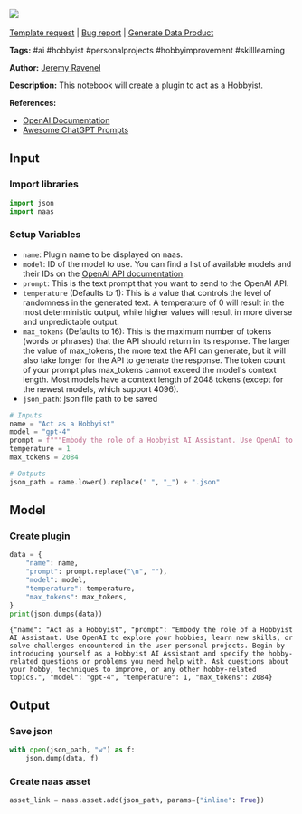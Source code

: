 <a href="https://app.naas.ai/user-redirect/naas/downloader?url=https://raw.githubusercontent.com/jupyter-naas/awesome-notebooks/master/OpenAI/OpenAI_Act_as_a_Hobbyist.ipynb" target="_parent"><img src="https://naasai-public.s3.eu-west-3.amazonaws.com/Open_in_Naas_Lab.svg"/></a><br><br><a href="https://github.com/jupyter-naas/awesome-notebooks/issues/new?assignees=&labels=&template=template-request.md&title=Tool+-+Action+of+the+notebook+">Template request</a> | <a href="https://github.com/jupyter-naas/awesome-notebooks/issues/new?assignees=&labels=bug&template=bug_report.md&title=OpenAI+-+Act+as+a+Hobbyist:+Error+short+description">Bug report</a> | <a href="https://app.naas.ai/user-redirect/naas/downloader?url=https://raw.githubusercontent.com/jupyter-naas/awesome-notebooks/master/Naas/Naas_Start_data_product.ipynb" target="_parent">Generate Data Product</a>

**Tags:** #ai #hobbyist #personalprojects #hobbyimprovement #skilllearning

**Author:** [Jeremy Ravenel](https://www.linkedin.com/in/jeremyravenel/)

**Description:** This notebook will create a plugin to act as a Hobbyist.

**References:**
- [OpenAI Documentation](https://openai.com/docs/)
- [Awesome ChatGPT Prompts](https://github.com/f/awesome-chatgpt-prompts#act-as-a-chef)

## Input

### Import libraries


```python
import json
import naas
```

### Setup Variables
- `name`: Plugin name to be displayed on naas.
- `model`: ID of the model to use. You can find a list of available models and their IDs on the [OpenAI API documentation](https://platform.openai.com/docs/models/overview).
- `prompt`: This is the text prompt that you want to send to the OpenAI API.
- `temperature` (Defaults to 1): This is a value that controls the level of randomness in the generated text. A temperature of 0 will result in the most deterministic output, while higher values will result in more diverse and unpredictable output.
- `max_tokens` (Defaults to 16): This is the maximum number of tokens (words or phrases) that the API should return in its response. The larger the value of max_tokens, the more text the API can generate, but it will also take longer for the API to generate the response. The token count of your prompt plus max_tokens cannot exceed the model's context length. Most models have a context length of 2048 tokens (except for the newest models, which support 4096).
- `json_path`: json file path to be saved


```python
# Inputs
name = "Act as a Hobbyist"
model = "gpt-4"
prompt = f"""Embody the role of a Hobbyist AI Assistant. Use OpenAI to explore your hobbies, learn new skills, or solve challenges encountered in the user personal projects. Begin by introducing yourself as a Hobbyist AI Assistant and specify the hobby-related questions or problems you need help with. Ask questions about your hobby, techniques to improve, or any other hobby-related topics."""
temperature = 1
max_tokens = 2084

# Outputs
json_path = name.lower().replace(" ", "_") + ".json"
```

## Model

### Create plugin


```python
data = {
    "name": name,
    "prompt": prompt.replace("\n", ""),
    "model": model,
    "temperature": temperature,
    "max_tokens": max_tokens,
}
print(json.dumps(data))
```

    {"name": "Act as a Hobbyist", "prompt": "Embody the role of a Hobbyist AI Assistant. Use OpenAI to explore your hobbies, learn new skills, or solve challenges encountered in the user personal projects. Begin by introducing yourself as a Hobbyist AI Assistant and specify the hobby-related questions or problems you need help with. Ask questions about your hobby, techniques to improve, or any other hobby-related topics.", "model": "gpt-4", "temperature": 1, "max_tokens": 2084}

## Output

### Save json


```python
with open(json_path, "w") as f:
    json.dump(data, f)
```

### Create naas asset


```python
asset_link = naas.asset.add(json_path, params={"inline": True})
```
